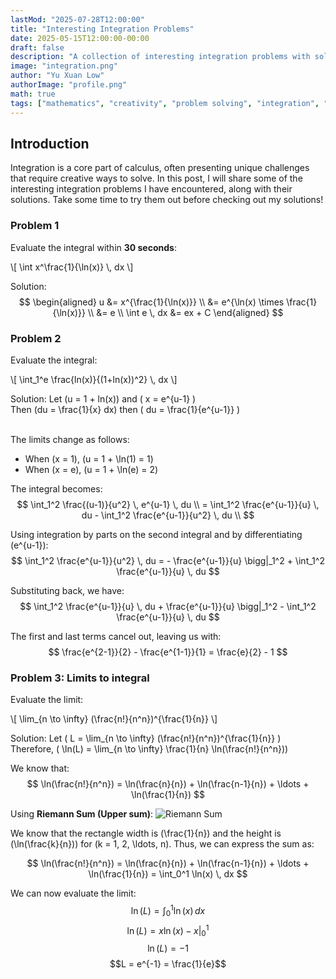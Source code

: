```yaml
---
lastMod: "2025-07-28T12:00:00"
title: "Interesting Integration Problems"
date: 2025-05-15T12:00:00-00:00
draft: false
description: "A collection of interesting integration problems with solutions attached."
image: "integration.png"
author: "Yu Xuan Low"
authorImage: "profile.png"
math: true
tags: ["mathematics", "creativity", "problem solving", "integration", "calculus"]
---
```


## Introduction
Integration is a core part of calculus, often presenting unique challenges that require creative ways to solve. In this post, I will share some of the interesting integration problems I have encountered, along with their solutions. Take some time to try them out before checking out my solutions!

### Problem 1
Evaluate the integral within **30 seconds**:
<div class="text-2xl">
\[
\int x^\frac{1}{\ln(x)} \, dx
\]
</div>

Solution:
$$
\begin{aligned}
u &= x^{\frac{1}{\ln(x)}} \\
&= e^{\ln(x) \times \frac{1}{\ln(x)}} \\
&= e \\
\int e \, dx &= ex + C
\end{aligned}
$$

### Problem 2
Evaluate the integral:
<div class="text-2xl">
\[
\int_1^e \frac{ln(x)}{(1+ln(x))^2} \, dx
\]
</div>

Solution:
Let \(u = 1 + ln(x)\) and \( x = e^{u-1} \) <br>
Then \(du = \frac{1}{x} dx\) then \( du = \frac{1}{e^{u-1}} \) <br><br>

The limits change as follows:
- When \(x = 1\), \(u = 1 + \ln(1) = 1\)
- When \(x = e\), \(u = 1 + \ln(e) = 2\)

The integral becomes:
$$
\int_1^2 \frac{(u-1)}{u^2} \, e^{u-1} \, du \\
= \int_1^2 \frac{e^{u-1}}{u} \, du  - \int_1^2 \frac{e^{u-1}}{u^2} \, du \\
$$

Using integration by parts on the second integral and by differentiating \(e^{u-1}\):
$$
\int_1^2 \frac{e^{u-1}}{u^2} \, du
= - \frac{e^{u-1}}{u} \bigg|_1^2 + \int_1^2 \frac{e^{u-1}}{u} \, du
$$

Substituting back, we have:
$$
\int_1^2 \frac{e^{u-1}}{u} \, du + \frac{e^{u-1}}{u} \bigg|_1^2 - \int_1^2 \frac{e^{u-1}}{u} \, du
$$

The first and last terms cancel out, leaving us with:
$$
\frac{e^{2-1}}{2} - \frac{e^{1-1}}{1} = \frac{e}{2} - 1
$$

### Problem 3: Limits to integral

Evaluate the limit:
<div class="text-2xl">
\[
\lim_{n \to \infty} (\frac{n!}{n^n})^{\frac{1}{n}}
\]
</div>

Solution:
Let \( L = \lim_{n \to \infty} (\frac{n!}{n^n})^{\frac{1}{n}} \) <br>
Therefore, \( \ln(L) = \lim_{n \to \infty} \frac{1}{n} \ln(\frac{n!}{n^n})\) <br>

We know that:
$$
\ln(\frac{n!}{n^n}) = \ln(\frac{n}{n}) + \ln(\frac{n-1}{n}) + \ldots + \ln(\frac{1}{n}) 
$$

Using **Riemann Sum (Upper sum)**:
![Riemann Sum](/images/riemann-sum.webp)

We know that the rectangle width is \(\frac{1}{n}\) and the height is \(\ln(\frac{k}{n})\) for \(k = 1, 2, \ldots, n\). Thus, we can express the sum as:

$$
\ln(\frac{n!}{n^n}) = \ln(\frac{n}{n}) + \ln(\frac{n-1}{n}) + \ldots + \ln(\frac{1}{n}) 
= \int_0^1 \ln(x) \, dx
$$

We can now evaluate the limit: <br>
$$\ln(L) = \int_0^1 \ln(x) \, dx$$
$$\ln(L) = x\ln(x) - x \bigg|_0^1$$
$$\ln(L) = -1$$
$$L = e^{-1} = \frac{1}{e}$$
